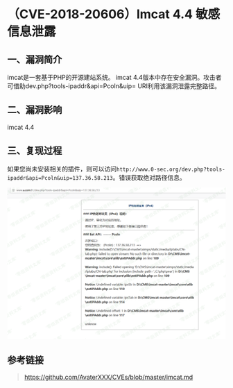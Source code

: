 （CVE-2018-20606）Imcat 4.4 敏感信息泄露
========================================

一、漏洞简介
------------

imcat是一套基于PHP的开源建站系统。 imcat
4.4版本中存在安全漏洞。攻击者可借助dev.php?tools-ipaddr&api=Pcoln&uip=
URI利用该漏洞泄露完整路径。

二、漏洞影响
------------

imcat 4.4

三、复现过程
------------

如果您尚未安装相关的插件，则可以访问`http://www.0-sec.org/dev.php?tools-ipaddr&api=Pcoln&uip=137.36.58.213`。错误获取绝对路径信息。

![](./.resource/(CVE-2018-20606)Imcat4.4敏感信息泄露/media/rId24.png)

参考链接
--------

> <https://github.com/AvaterXXX/CVEs/blob/master/imcat.md>
